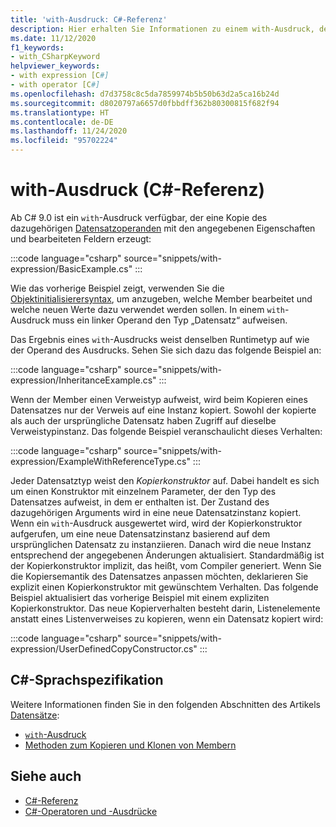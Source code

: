 ```yaml
---
title: 'with-Ausdruck: C#-Referenz'
description: Hier erhalten Sie Informationen zu einem with-Ausdruck, der nicht destruktive Änderungen von C#-Datensätzen durchführt.
ms.date: 11/12/2020
f1_keywords:
- with_CSharpKeyword
helpviewer_keywords:
- with expression [C#]
- with operator [C#]
ms.openlocfilehash: d7d3758c8c5da7859974b5b50b63d2a5ca16b24d
ms.sourcegitcommit: d8020797a6657d0fbbdff362b80300815f682f94
ms.translationtype: HT
ms.contentlocale: de-DE
ms.lasthandoff: 11/24/2020
ms.locfileid: "95702224"
---
```

# <a name="with-expression-c-reference"></a>with-Ausdruck (C#-Referenz)

Ab C# 9.0 ist ein `with`-Ausdruck verfügbar, der eine Kopie des dazugehörigen [Datensatzoperanden](../../whats-new/csharp-9.md#record-types) mit den angegebenen Eigenschaften und bearbeiteten Feldern erzeugt:

:::code language="csharp" source="snippets/with-expression/BasicExample.cs" :::

Wie das vorherige Beispiel zeigt, verwenden Sie die [Objektinitialisierersyntax](../../programming-guide/classes-and-structs/object-and-collection-initializers.md), um anzugeben, welche Member bearbeitet und welche neuen Werte dazu verwendet werden sollen. In einem `with`-Ausdruck muss ein linker Operand den Typ „Datensatz“ aufweisen.

Das Ergebnis eines `with`-Ausdrucks weist denselben Runtimetyp auf wie der Operand des Ausdrucks. Sehen Sie sich dazu das folgende Beispiel an:

:::code language="csharp" source="snippets/with-expression/InheritanceExample.cs" :::

Wenn der Member einen Verweistyp aufweist, wird beim Kopieren eines Datensatzes nur der Verweis auf eine Instanz kopiert. Sowohl der kopierte als auch der ursprüngliche Datensatz haben Zugriff auf dieselbe Verweistypinstanz. Das folgende Beispiel veranschaulicht dieses Verhalten:

:::code language="csharp" source="snippets/with-expression/ExampleWithReferenceType.cs" :::

Jeder Datensatztyp weist den *Kopierkonstruktor* auf. Dabei handelt es sich um einen Konstruktor mit einzelnem Parameter, der den Typ des Datensatzes aufweist, in dem er enthalten ist. Der Zustand des dazugehörigen Arguments wird in eine neue Datensatzinstanz kopiert. Wenn ein `with`-Ausdruck ausgewertet wird, wird der Kopierkonstruktor aufgerufen, um eine neue Datensatzinstanz basierend auf dem ursprünglichen Datensatz zu instanziieren. Danach wird die neue Instanz entsprechend der angegebenen Änderungen aktualisiert. Standardmäßig ist der Kopierkonstruktor implizit, das heißt, vom Compiler generiert. Wenn Sie die Kopiersemantik des Datensatzes anpassen möchten, deklarieren Sie explizit einen Kopierkonstruktor mit gewünschtem Verhalten. Das folgende Beispiel aktualisiert das vorherige Beispiel mit einem expliziten Kopierkonstruktor. Das neue Kopierverhalten besteht darin, Listenelemente anstatt eines Listenverweises zu kopieren, wenn ein Datensatz kopiert wird:

:::code language="csharp" source="snippets/with-expression/UserDefinedCopyConstructor.cs" :::

## <a name="c-language-specification"></a>C#-Sprachspezifikation

Weitere Informationen finden Sie in den folgenden Abschnitten des Artikels [Datensätze](~/_csharplang/proposals/csharp-9.0/records.md):

- [`with`-Ausdruck](~/_csharplang/proposals/csharp-9.0/records.md#with-expression)
- [Methoden zum Kopieren und Klonen von Membern](~/_csharplang/proposals/csharp-9.0/records.md#copy-and-clone-members)

## <a name="see-also"></a>Siehe auch

- [C#-Referenz](../index.md)
- [C#-Operatoren und -Ausdrücke](index.md)
